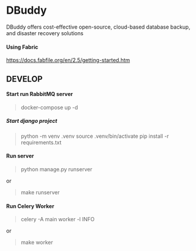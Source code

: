 # DBuddy

DBuddy offers cost-effective open-source, cloud-based database backup, and disaster recovery solutions

#### Using Fabric

https://docs.fabfile.org/en/2.5/getting-started.htm

## DEVELOP

#### Start run RabbitMQ server

> docker-compose up -d

##### Start django project

> python -m venv .venv
> source .venv/bin/activate
> pip install -r requirements.txt

#### Run server

> python manage.py runserver

or

> make runserver

#### Run Celery Worker

> celery -A main worker -l INFO

or

> make worker